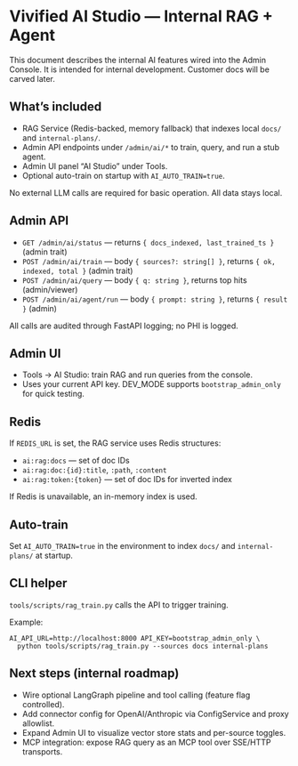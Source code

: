 # Vivified AI Studio — Internal RAG + Agent

This document describes the internal AI features wired into the Admin Console.
It is intended for internal development. Customer docs will be carved later.

## What’s included

- RAG Service (Redis-backed, memory fallback) that indexes local `docs/` and `internal-plans/`.
- Admin API endpoints under `/admin/ai/*` to train, query, and run a stub agent.
- Admin UI panel “AI Studio” under Tools.
- Optional auto-train on startup with `AI_AUTO_TRAIN=true`.

No external LLM calls are required for basic operation. All data stays local.

## Admin API

- `GET /admin/ai/status` — returns `{ docs_indexed, last_trained_ts }` (admin trait)
- `POST /admin/ai/train` — body `{ sources?: string[] }`, returns `{ ok, indexed, total }` (admin trait)
- `POST /admin/ai/query` — body `{ q: string }`, returns top hits (admin/viewer)
- `POST /admin/ai/agent/run` — body `{ prompt: string }`, returns `{ result }` (admin)

All calls are audited through FastAPI logging; no PHI is logged.

## Admin UI

- Tools → AI Studio: train RAG and run queries from the console.
- Uses your current API key. DEV_MODE supports `bootstrap_admin_only` for quick testing.

## Redis

If `REDIS_URL` is set, the RAG service uses Redis structures:

- `ai:rag:docs` — set of doc IDs
- `ai:rag:doc:{id}:title`, `:path`, `:content`
- `ai:rag:token:{token}` — set of doc IDs for inverted index

If Redis is unavailable, an in-memory index is used.

## Auto-train

Set `AI_AUTO_TRAIN=true` in the environment to index `docs/` and `internal-plans/` at startup.

## CLI helper

`tools/scripts/rag_train.py` calls the API to trigger training.

Example:

```
AI_API_URL=http://localhost:8000 API_KEY=bootstrap_admin_only \
  python tools/scripts/rag_train.py --sources docs internal-plans
```

## Next steps (internal roadmap)

- Wire optional LangGraph pipeline and tool calling (feature flag controlled).
- Add connector config for OpenAI/Anthropic via ConfigService and proxy allowlist.
- Expand Admin UI to visualize vector store stats and per-source toggles.
- MCP integration: expose RAG query as an MCP tool over SSE/HTTP transports.

